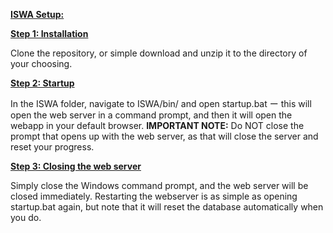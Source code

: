<b><u>ISWA Setup:</u></b>


<b><u>Step 1: Installation</u></b>

Clone the repository, or simple download and unzip it to the directory of your choosing.

<b><u>Step 2: Startup</u></b>


In the ISWA folder, navigate to ISWA/bin/ and open startup.bat ー this will open the web server in a command prompt, and then it will open the webapp in your default browser.
<b>IMPORTANT NOTE:</b> Do NOT close the prompt that opens up with the web server, as that will close the server and reset your progress.


<b><u>Step 3: Closing the web server</u></b>

Simply close the Windows command prompt, and the web server will be closed immediately. Restarting the webserver is as simple as opening startup.bat again, but note that it will reset the database automatically when you do.
